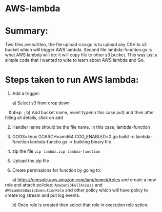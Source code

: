 # AWS-lambda

# Summary:
Two files are written, the file upload-csv.go is to upload any CSV to s3 bucket which will trigger AWS lambda. Second file lambda-function.go is what AWS lambda will do: it will copy file to other s3 bucket. This was just a simple code that I wanted to wite to learn about AWS lambda and Go.

# Steps taken to run AWS lambda:
1. Add a trigger:

  &nbsp;&nbsp;&nbsp;&nbsp;&nbsp;&nbsp;a) Select s3 from drop down
  
  &nbsp;&nbsp;&nbsp;&nbsp&nbsp;&nbsp;; b) Add bucket name, event type(in this case put) and then after filling all details, click on add
  
2. Handler name should be the file name. In this case, lambda-function

3. GOOS=linux GOARCH=amd64 CGO_ENABLED=0 go build -o lambda-function lambda-functio.go -> building binary file

4. zip the file `zip lambda.zip lambda-function`

5. Upload the zip file

6. Create permissions for function by going to:

  &nbsp;&nbsp;&nbsp;&nbsp;&nbsp;&nbsp;a) https://console.aws.amazon.com/iam/home#/roles and create a new role and attach policies: `AmazonS3FullAccess` 
  and `AWSLambdaBasicExecutionRole` and other policy which will have policy to create log stream and put log events.
  
  &nbsp;&nbsp;&nbsp;&nbsp;&nbsp;&nbsp;b) Once role is created then select that role in execution role setion.
  


